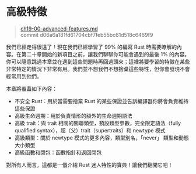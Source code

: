 # 高級特徵

> [ch19-00-advanced-features.md](https://github.com/rust-lang/book/blob/master/second-edition/src/ch19-00-advanced-features.md)
> <br>
> commit d06a6a181fd61704cbf7feb55bc61d518c6469f9

我們已經走得很遠了！現在我們已經學習了 99% 的編寫 Rust 時需要瞭解的內容。在第二十章開始的新項目之前，讓我們聊聊你可能會遇到的最後 1% 的內容。你可以隨意跳過本章並在遇到這些問題時再回過頭來；這裡將要學習的特徵在某些非常特定的情況下非常有用。我們並不想我們不想捨棄這些特性，但你會發現不會經常用到他們。

本章將覆蓋如下內容：

* 不安全 Rust：用於當需要捨棄 Rust 的某些保證並告訴編譯器你將會負責維持這些保證
* 高級生命週期：用於負責情形的額外的生命週期語法
* 高級 trait：與 trait 相關的關聯類型，預設類型參數，完全限定語法（fully qualified syntax），超（父）trait（supertraits）和 newtype 模式
* 高級類型：關於 newtype 模式的更多內容，類型別名，「never」 類型和動態大小類型
* 高級函數和閉包：函數指針和返回閉包

對所有人而言，這都是一個介紹 Rust 迷人特性的寶典！讓我們翻開它吧！